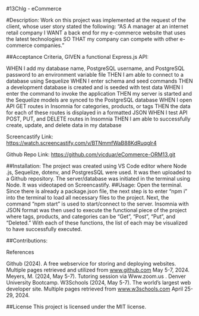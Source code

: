 #13Chlg - eCommerce

#Description: Work on this project was implemented at the request of the client, whose user story stated the following: “AS A manager at an internet retail company I WANT a back end for my e-commerce website that uses the latest technologies SO THAT my company can compete with other e-commerce companies.”

##Acceptance Criteria, GIVEN a functional Express.js API:

WHEN I add my database name, PostgreSQL username, and PostgreSQL password to an environment variable file
THEN I am able to connect to a database using Sequelize
WHEN I enter schema and seed commands
THEN a development database is created and is seeded with test data
WHEN I enter the command to invoke the application
THEN my server is started and the Sequelize models are synced to the PostgreSQL database
WHEN I open API GET routes in Insomnia for categories, products, or tags
THEN the data for each of these routes is displayed in a formatted JSON
WHEN I test API POST, PUT, and DELETE routes in Insomnia
THEN I am able to successfully create, update, and delete data in my database

Screencastify Link: https://watch.screencastify.com/v/BTNmmfWaB88KdRuqglr4

Github Repo Link: https://github.com/vicduar/eCommerce-ORM13.git

##Installation: The project was created using VS Code editor where Node .js, Sequelize, dotenv, and PostgresSQL were used. It was then uploaded to a Github repository. The server/database was initiated in the terminal using Node. It was videotaped on Screencastify.
##Usage: Open the terminal. Since there is already a package.json file, the next step is to enter “npm i” into the terminal to load all necessary files to the project. Next, the command “npm start” is used to start/connect to the server. Insomnia with JSON format was then used to execute the functional piece of the project where tags, products, and categories can be “Get”, “Post”, “Put”, and “Deleted.” With each of these functions, the list of each may be visualized to have successfully executed.

##Contributions: 

References 

Github (2024). A free webservice for storing and deploying websites. Multiple pages retrieved and utilized from www.github.com May 5-7, 2024.
Meyers, M. (2024, May 5-7). Tutoring session via Www.zoom.us . Denver University Bootcamp.
W3Schools (2024, May 5-7). The world’s largest web developer site. Multiple pages retrieved from www.w3schools.com April 25-29, 2024.

##License This project is licensed under the MIT license.
